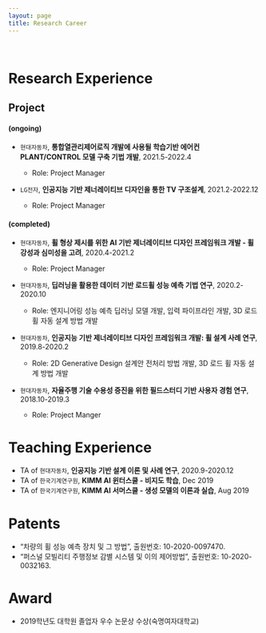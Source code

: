 ```yaml
---
layout: page
title: Research Career
---
```


<br/>

# Research Experience

## Project

#### (ongoing)
* `현대자동차`, **통합열관리제어로직 개발에 사용될 학습기반 에어컨 PLANT/CONTROL 모델 구축 기법 개발**, 2021.5-2022.4
  * Role: Project Manager 


* `LG전자`, **인공지능 기반 제너레이티브 디자인을 통한 TV 구조설계**, 2021.2-2022.12
  * Role: Project Manager 


#### (completed)

* `현대자동차`, **휠 형상 제시를 위한 AI 기반 제너레이티브 디자인 프레임워크 개발 - 휠 강성과 심미성을 고려**, 2020.4-2021.2
  * Role: Project Manager 


* `현대자동차`, **딥러닝을 활용한 데이터 기반 로드휠 성능 예측 기법 연구**, 2020.2-2020.10
  * Role: 엔지니어링 성능 예측 딥러닝 모델 개발, 입력 파이프라인 개발, 3D 로드휠 자동 설계 방법 개발 


* `현대자동차`, **인공지능 기반 제너레이티브 디자인 프레임워크 개발: 휠 설계 사례 연구**, 2019.8-2020.2
  * Role: 2D Generative Design 설계안 전처리 방법 개발, 3D 로드 휠 자동 설계 방법 개발 


* `현대자동차`, **자율주행 기술 수용성 증진을 위한 필드스터디 기반 사용자 경험 연구**, 2018.10-2019.3
  * Role: Project Manger


# Teaching Experience

* TA of `현대자동차`, **인공지능 기반 설계 이론 및 사례 연구**, 2020.9-2020.12
* TA of `한국기계연구원`, **KIMM AI 윈터스쿨 - 비지도 학습**, Dec 2019
* TA of `한국기계연구원`, **KIMM AI 서머스쿨 - 생성 모델의 이론과 실습**, Aug 2019

# Patents

- “차량의 휠 성능 예측 장치 및 그 방법”, 출원번호: 10-2020-0097470.
- “퍼스널 모빌리티 주행정보 감별 시스템 및 이의 제어방법”, 출원번호: 10-2020-0032163.

# Award

* 2019학년도 대학원 졸업자 우수 논문상 수상(숙명여자대학교)
